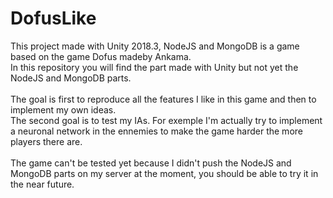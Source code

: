 # DofusLike

This project made with Unity 2018.3, NodeJS and MongoDB is a game based on the game Dofus madeby Ankama.<br>
In this repository you will find the part made with Unity but not yet the NodeJS and MongoDB parts.<br><br>
The goal is first to reproduce all the features I like in this game and then to implement my own ideas.<br>
The second goal is to test my IAs. For exemple I'm actually try to implement a neuronal network in the ennemies to make the game harder the more players there are. <br><br>
The game can't be tested yet because I didn't push the NodeJS and MongoDB parts on my server at the moment, you should be able to try it in the near future.
